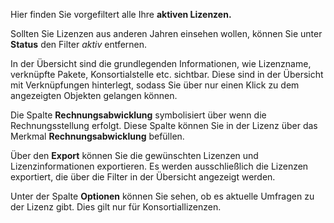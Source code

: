 Hier finden Sie vorgefiltert alle Ihre **aktiven Lizenzen.**

Sollten Sie Lizenzen aus anderen Jahren einsehen wollen, können Sie unter **Status** den Filter *aktiv* entfernen. 

In der Übersicht sind die grundlegenden Informationen, wie Lizenzname, verknüpfte Pakete, Konsortialstelle etc. sichtbar. Diese sind in der Übersicht mit Verknüpfungen hinterlegt, sodass Sie über nur einen Klick zu dem angezeigten Objekten gelangen können. 

Die Spalte **Rechnungsabwicklung** symbolisiert über wenn die Rechnungsstellung erfolgt. Diese Spalte können Sie in der Lizenz über das Merkmal **Rechnungsabwicklung** befüllen.

Über den **Export** können Sie die gewünschten Lizenzen und Lizenzinformationen exportieren. Es werden ausschließlich die Lizenzen exportiert, die über die Filter in der Übersicht angezeigt werden. 

Unter der Spalte **Optionen** können Sie sehen, ob es aktuelle Umfragen zu der Lizenz gibt. Dies gilt nur für Konsortiallizenzen. 
